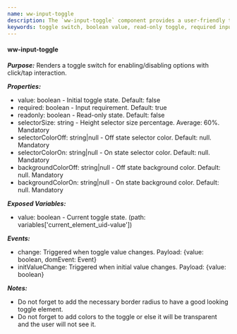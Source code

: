 ```yaml
---
name: ww-input-toggle
description: The `ww-input-toggle` component provides a user-friendly toggle switch for enabling or disabling settings, featuring customizable colors and sizes, with events triggered on value changes.
keywords: toggle switch, boolean value, read-only toggle, required input, selector size, selector color, background color, change event, initvaluechange event, user interface component
---
```


#### ww-input-toggle

***Purpose:***
Renders a toggle switch for enabling/disabling options with click/tap interaction.

***Properties:***
- value: boolean - Initial toggle state. Default: false
- required: boolean - Input requirement. Default: true
- readonly: boolean - Read-only state. Default: false
- selectorSize: string - Height selector size percentage. Average: 60%. Mandatory
- selectorColorOff: string|null - Off state selector color. Default: null. Mandatory
- selectorColorOn: string|null - On state selector color. Default: null. Mandatory
- backgroundColorOff: string|null - Off state background color. Default: null. Mandatory
- backgroundColorOn: string|null - On state background color. Default: null. Mandatory

***Exposed Variables:***
- value: boolean - Current toggle state. (path: variables['current_element_uid-value'])

***Events:***
- change: Triggered when toggle value changes. Payload: {value: boolean, domEvent: Event}
- initValueChange: Triggered when initial value changes. Payload: {value: boolean}

***Notes:***
- Do not forget to add the necessary border radius to have a good looking toggle element.
- Do not forget to add colors to the toggle or else it will be transparent and the user will not see it.

